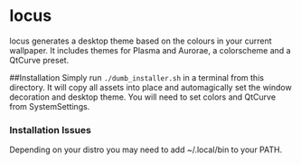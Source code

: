 # locus
locus generates a desktop theme based on the colours in your current wallpaper. It includes themes for Plasma and Aurorae, a colorscheme and a QtCurve preset.

##Installation
Simply run `./dumb_installer.sh` in a terminal from this directory. It will copy all assets into place and automagically set the window decoration and desktop theme. You will need to set colors and QtCurve from SystemSettings.

### Installation Issues
Depending on your distro you may need to add ~/.local/bin to your PATH.
